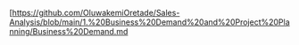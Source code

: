 [https://github.com/OluwakemiOretade/Sales-Analysis/blob/main/1.%20Business%20Demand%20and%20Project%20Planning/Business%20Demand.md
